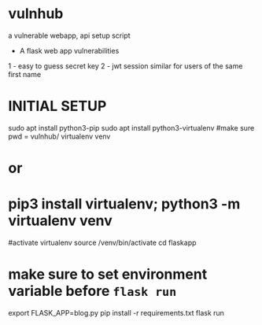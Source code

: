 # vulnhub
a vulnerable webapp, api setup script

- A flask web app
vulnerabilities

1 - easy to guess secret key
2 - jwt session similar for users of the same first name


# INITIAL SETUP
sudo apt install python3-pip
sudo apt install python3-virtualenv
#make sure pwd = vulnhub/
virtualenv venv 
# or
# pip3 install virtualenv; python3 -m virtualenv venv

#activate virtualenv
source /venv/bin/activate
cd flaskapp

# make sure to set environment variable before `flask run`
export FLASK_APP=blog.py
pip install -r requirements.txt
flask run
